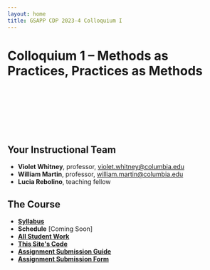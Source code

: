 ```yaml
---
layout: home
title: GSAPP CDP 2023-4 Colloquium I
---
```


# Colloquium 1 &ndash; Methods as Practices, Practices as Methods

<div style="height: 100px;"></div>

## Your Instructional Team

- **Violet Whitney**, professor, violet.whitney@columbia.edu
- **William Martin**, professor, william.martin@columbia.edu
- **Lucia Rebolino**, teaching fellow

## The Course

- **[Syllabus](https://docs.google.com/document/d/11NBOQtI5u7u1sVodt7KDA47gdLSjl291p6vMbH0oqFo/edit)**
- **Schedule** [Coming Soon]
- **[All Student Work](work)**
- **[This Site's Code](https://github.com/GSAPP-CDP/colloquium-1-2023)**
- **[Assignment Submission Guide](https://docs.google.com/document/d/1mFBtcA1yuhnZpul9Dq_K_4vlwR9f11dKCqUAcbcvVsE/edit)**
- **[Assignment Submission Form](https://forms.gle/24msnncpirDQuw7B9)**
